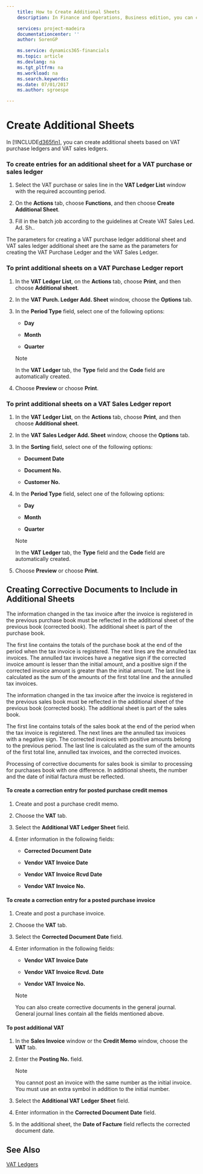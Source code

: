 ```yaml
---
    title: How to Create Additional Sheets
    description: In Finance and Operations, Business edition, you can create additional sheets based on VAT purchase ledgers and VAT sales ledgers.

    services: project-madeira
    documentationcenter: ''
    author: SorenGP

    ms.service: dynamics365-financials
    ms.topic: article
    ms.devlang: na
    ms.tgt_pltfrm: na
    ms.workload: na
    ms.search.keywords:
    ms.date: 07/01/2017
    ms.author: sgroespe

---
```

# Create Additional Sheets
In [!INCLUDE[d365fin](../../includes/d365fin_md.md)], you can create additional sheets based on VAT purchase ledgers and VAT sales ledgers.  

### To create entries for an additional sheet for a VAT purchase or sales ledger  

1.  Select the VAT purchase or sales line in the **VAT Ledger List** window with the required accounting period.  

2.  On the **Actions** tab, choose **Functions**, and then choose **Create Additional Sheet**.  

3.  Fill in the batch job according to the guidelines at Create VAT Sales Led. Ad. Sh..  

 The parameters for creating a VAT purchase ledger additional sheet and VAT sales ledger additional sheet are the same as the parameters for creating the VAT Purchase Ledger and the VAT Sales Ledger.  

### To print additional sheets on a VAT Purchase Ledger report  

1.  In the **VAT Ledger List**, on the **Actions** tab, choose **Print**, and then choose **Additional sheet**.  

2.  In the **VAT Purch. Ledger Add. Sheet** window, choose the **Options** tab.  

3.  In the **Period Type** field, select one of the following options:  

    -   **Day**  

    -   **Month**  

    -   **Quarter**  

    > [!NOTE]  
    >  In the **VAT Ledger** tab, the **Type** field and the **Code** field are automatically created.  

4.  Choose **Preview** or choose **Print**.  

### To print additional sheets on a VAT Sales Ledger report  

1.  In the **VAT Ledger List**, on the **Actions** tab, choose **Print**, and then choose **Additional sheet**.  

2.  In the **VAT Sales Ledger Add. Sheet** window, choose the **Options** tab.  

3.  In the **Sorting** field, select one of the following options:  

    -   **Document Date**  

    -   **Document No.**  

    -   **Customer No.**  

4.  In the **Period Type** field, select one of the following options:  

    -   **Day**  

    -   **Month**  

    -   **Quarter**  

    > [!NOTE]  
    >  In the **VAT Ledger** tab, the **Type** field and the **Code** field are automatically created.  

5.  Choose **Preview** or choose **Print**.  

## Creating Corrective Documents to Include in Additional Sheets  
 The information changed in the tax invoice after the invoice is registered in the previous purchase book must be reflected in the additional sheet of the previous book (corrected book). The additional sheet is part of the purchase book.  

 The first line contains the totals of the purchase book at the end of the period when the tax invoice is registered. The next lines are the annulled tax invoices. The annulled tax invoices have a negative sign if the corrected invoice amount is lesser than the initial amount, and a positive sign if the corrected invoice amount is greater than the initial amount. The last line is calculated as the sum of the amounts of the first total line and the annulled tax invoices.  

 The information changed in the tax invoice after the invoice is registered in the previous sales book must be reflected in the additional sheet of the previous book (corrected book). The additional sheet is part of the sales book.  

 The first line contains totals of the sales book at the end of the period when the tax invoice is registered. The next lines are the annulled tax invoices with a negative sign. The corrected invoices with positive amounts belong to the previous period. The last line is calculated as the sum of the amounts of the first total line, annulled tax invoices, and the corrected invoices.  

 Processing of corrective documents for sales book is similar to processing for purchases book with one difference. In additional sheets, the number and the date of initial factura must be reflected.  

#### To create a correction entry for posted purchase credit memos  

1.  Create and post a purchase credit memo.  

2.  Choose the **VAT** tab.  

3.  Select the **Additional VAT Ledger Sheet** field.  

4.  Enter information in the following fields:  

    -   **Corrected Document Date**  

    -   **Vendor VAT Invoice Date**  

    -   **Vendor VAT Invoice Rcvd Date**  

    -   **Vendor VAT Invoice No.**  

#### To create a correction entry for a posted purchase invoice  

1.  Create and post a purchase invoice.  

2.  Choose the **VAT** tab.  

3.  Select the **Corrected Document Date** field.  

4.  Enter information in the following fields:  

    -   **Vendor VAT Invoice Date**  

    -   **Vendor VAT Invoice Rcvd. Date**  

    -   **Vendor VAT Invoice No.**  

    > [!NOTE]  
    >  You can also create corrective documents in the general journal. General journal lines contain all the fields mentioned above.  

#### To post additional VAT  

1.  In the **Sales Invoice** window or the **Credit Memo** window, choose the **VAT** tab.  

2.  Enter the **Posting No.** field.  

    > [!NOTE]  
    >  You cannot post an invoice with the same number as the initial invoice. You must use an extra symbol in addition to the initial number.  

3.  Select the **Additional VAT Ledger Sheet** field.  

4.  Enter information in the **Corrected Document Date** field.  

5.  In the additional sheet, the **Date of Facture** field reflects the corrected document date.  

## See Also  
 [VAT Ledgers](vat-ledgers.md)

